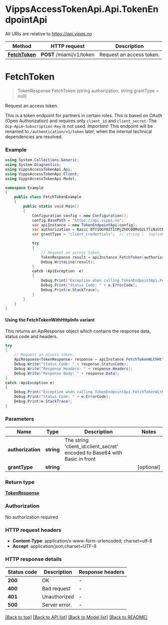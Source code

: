 # VippsAccessTokenApi.Api.TokenEndpointApi

All URIs are relative to *https://api.vipps.no*

| Method | HTTP request | Description |
|--------|--------------|-------------|
| [**FetchToken**](TokenEndpointApi.md#fetchtoken) | **POST** /miami/v1/token | Request an access token. |

<a id="fetchtoken"></a>
# **FetchToken**
> TokenResponse FetchToken (string authorization, string grantType = null)

Request an access token.

This is a token endpoint for partners in certain roles. This is based on OAuth (Open Authorization) and requires only `client_id` and `client_secret`. The `Ocp-Apim-Subscription-Key` is not used. *Important:* This endpoint will be renamed to `/authentication/v1/token` later, when the internal technical dependencies are resolved.

### Example
```csharp
using System.Collections.Generic;
using System.Diagnostics;
using VippsAccessTokenApi.Api;
using VippsAccessTokenApi.Client;
using VippsAccessTokenApi.Model;

namespace Example
{
    public class FetchTokenExample
    {
        public static void Main()
        {
            Configuration config = new Configuration();
            config.BasePath = "https://api.vipps.no";
            var apiInstance = new TokenEndpointApi(config);
            var authorization = Basic OTY1OGY0ZTItMjZhOC00MzQzLTliNzUtNjdhZTkzODAyMzJkOlk4S3RlZXc2R0UyWm1leWNFdDZlZ2c9PQ==;  // string | The string 'client_id:client_secret' encoded to Base64 with Basic in front
            var grantType = "client_credentials";  // string |  (optional) 

            try
            {
                // Request an access token.
                TokenResponse result = apiInstance.FetchToken(authorization, grantType);
                Debug.WriteLine(result);
            }
            catch (ApiException  e)
            {
                Debug.Print("Exception when calling TokenEndpointApi.FetchToken: " + e.Message);
                Debug.Print("Status Code: " + e.ErrorCode);
                Debug.Print(e.StackTrace);
            }
        }
    }
}
```

#### Using the FetchTokenWithHttpInfo variant
This returns an ApiResponse object which contains the response data, status code and headers.

```csharp
try
{
    // Request an access token.
    ApiResponse<TokenResponse> response = apiInstance.FetchTokenWithHttpInfo(authorization, grantType);
    Debug.Write("Status Code: " + response.StatusCode);
    Debug.Write("Response Headers: " + response.Headers);
    Debug.Write("Response Body: " + response.Data);
}
catch (ApiException e)
{
    Debug.Print("Exception when calling TokenEndpointApi.FetchTokenWithHttpInfo: " + e.Message);
    Debug.Print("Status Code: " + e.ErrorCode);
    Debug.Print(e.StackTrace);
}
```

### Parameters

| Name | Type | Description | Notes |
|------|------|-------------|-------|
| **authorization** | **string** | The string &#39;client_id:client_secret&#39; encoded to Base64 with Basic in front |  |
| **grantType** | **string** |  | [optional]  |

### Return type

[**TokenResponse**](TokenResponse.md)

### Authorization

No authorization required

### HTTP request headers

 - **Content-Type**: application/x-www-form-urlencoded; charset=utf-8
 - **Accept**: application/json;charset=UTF-8


### HTTP response details
| Status code | Description | Response headers |
|-------------|-------------|------------------|
| **200** | OK |  -  |
| **400** | Bad request |  -  |
| **401** | Unauthorized |  -  |
| **500** | Server error. |  -  |

[[Back to top]](#) [[Back to API list]](../README.md#documentation-for-api-endpoints) [[Back to Model list]](../README.md#documentation-for-models) [[Back to README]](../README.md)

